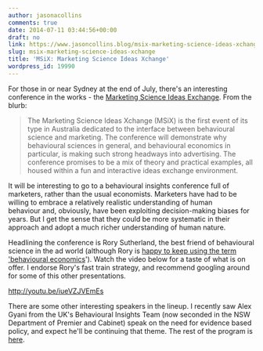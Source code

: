 ```yaml
---
author: jasonacollins
comments: true
date: 2014-07-11 03:44:56+00:00
draft: no
link: https://www.jasoncollins.blog/msix-marketing-science-ideas-xchange/
slug: msix-marketing-science-ideas-xchange
title: 'MSiX: Marketing Science Ideas Xchange'
wordpress_id: 19990
---
```


For those in or near Sydney at the end of July, there's an interesting conference in the works - the [Marketing Science Ideas Exchange](http://msix.com.au/). From the blurb:


<blockquote>The Marketing Science Ideas Xchange (MSiX) is the first event of its type in Australia dedicated to the interface between behavioural science and marketing. The conference will demonstrate why behavioural sciences in general, and behavioural economics in particular, is making such strong headways into advertising. The conference promises to be a mix of theory and practical examples, all housed within a fun and interactive ideas exchange environment.</blockquote>


It will be interesting to go to a behavioural insights conference full of marketers, rather than the usual economists. Marketers have had to be willing to embrace a relatively realistic understanding of human behaviour and, obviously, have been exploiting decision-making biases for years. But I get the sense that they could be more systematic in their approach and adopt a much richer understanding of human nature.

Headlining the conference is Rory Sutherland, the best friend of behavioural science in the ad world (although Rory is [happy to keep using the term 'behavioural economics](https://www.directnewideas.com/magazine/?id=1352)'). Watch the video below for a taste of what is on offer. I endorse Rory's fast train strategy, and recommend googling around for some of this other presentations.

http://youtu.be/iueVZJVEmEs

There are some other interesting speakers in the lineup. I recently saw Alex Gyani from the UK's Behavioural Insights Team (now seconded in the NSW Department of Premier and Cabinet) speak on the need for evidence based policy, and expect he'll be continuing that theme. The rest of the program is [here](http://msix.com.au/agenda/day-1/).
